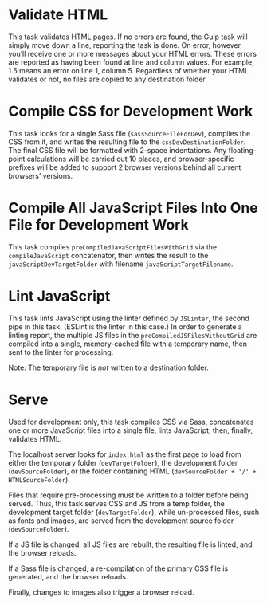 # Validate HTML

This task validates HTML pages. If no errors are found, the Gulp task will simply move down a line, reporting the task is done. On error, however, you’ll receive one or more messages about your HTML errors. These errors are reported as having been found at line and column values. For example, 1.5 means an error on line 1, column 5. Regardless of whether your HTML validates or not, no files are copied to any destination folder.

# Compile CSS for Development Work
This task looks for a single Sass file (`sassSourceFileForDev`), compiles the CSS from it, and writes the resulting file to the `cssDevDestinationFolder`. The final CSS file will be formatted with 2-space indentations. Any floating-point calculations will be carried out 10 places, and browser-specific prefixes will be added to support 2 browser versions behind all current browsers’ versions.

# Compile All JavaScript Files Into One File for Development Work
This task compiles `preCompiledJavaScriptFilesWithGrid` via the `compileJavaScript` concatenator, then writes the result to the `javaScriptDevTargetFolder` with filename `javaScriptTargetFilename`.

# Lint JavaScript
This task lints JavaScript using the linter defined by `JSLinter`, the second pipe in this task. (ESLint is the linter in this case.) In order to generate a linting report, the multiple JS files in the `preCompiledJSFilesWithoutGrid` are compiled into a single, memory-cached file with a temporary name, then sent to the linter for processing.

 Note: The temporary file is *not* written to a destination folder.

# Serve
Used for development only, this task compiles CSS via Sass, concatenates one or more JavaScript files into a single file, lints JavaScript, then, finally, validates HTML.

The localhost server looks for `index.html` as the first page to load from either the temporary folder (`devTargetFolder`), the development folder (`devSourceFolder`), or the folder containing HTML (`devSourceFolder + '/' + HTMLSourceFolder`).

Files that require pre-processing must be written to a folder before being served. Thus, this task serves CSS and JS from a temp folder, the development target folder (`devTargetFolder`), while un-processed files, such as fonts and images, are served from the development source folder (`devSourceFolder`).

If a JS file is changed, all JS files are rebuilt, the resulting file is linted, and the browser reloads.

If a Sass file is changed, a re-compilation of the primary CSS file is generated, and the browser reloads.

Finally, changes to images also trigger a browser reload.
